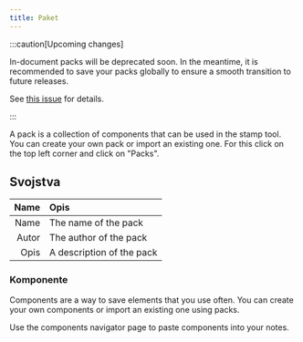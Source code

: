 ```yaml
---
title: Paket
---
```


:::caution[Upcoming changes]

In-document packs will be deprecated soon. In the meantime, it is recommended to save your packs globally to ensure a smooth transition to future releases.

See [this issue](https://github.com/LinwoodDev/Butterfly/issues/805) for details.

:::

A pack is a collection of components that can be used in the stamp tool. You can create your own pack or import an existing one. For this click on the top left corner and click on "Packs".

## Svojstva

|  Name | Opis                      |
| ----: | :------------------------ |
|  Name | The name of the pack      |
| Autor | The author of the pack    |
|  Opis | A description of the pack |

### Komponente

Components are a way to save elements that you use often. You can create your own components or import an existing one using packs.

Use the components navigator page to paste components into your notes.
